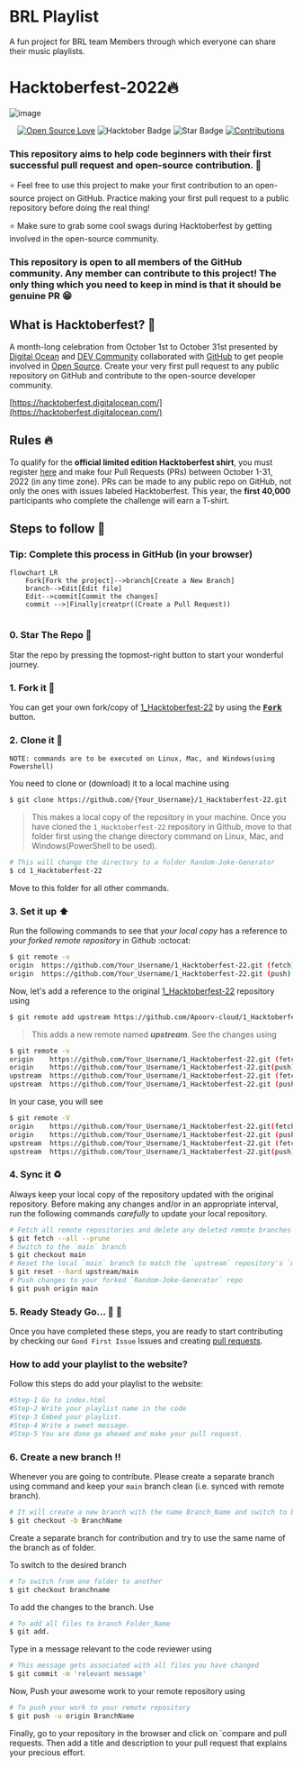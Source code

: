 # BRL Playlist
A fun project for BRL team Members through which everyone can share their music playlists.
#  Hacktoberfest-2022🔥
![image](https://user-images.githubusercontent.com/70385488/192114009-0830321a-d227-4a4d-8411-6c03b54d7ce6.png)

<div align="center">

[![Open Source Love](https://firstcontributions.github.io/open-source-badges/badges/open-source-v1/open-source.svg)](https://github.com/VG-1/PlaylistAdda)
<img src="https://img.shields.io/badge/HacktoberFest-2022-blueviolet" alt="Hacktober Badge"/>
<img src="https://img.shields.io/static/v1?label=%E2%AD%90&message=If%20Useful&style=style=flat&color=BC4E99" alt="Star Badge"/>
<a href="https://github.com/VG-1" ><img src="https://img.shields.io/badge/Contributions-welcome-green.svg?style=flat&logo=github" alt="Contributions" /></a>

</div>


### This repository aims to help code beginners with their first successful pull request and open-source contribution. :partying_face:

:star: Feel free to use this project to make your first contribution to an open-source project on GitHub. Practice making your first pull request to a public repository before doing the real thing!

:star: Make sure to grab some cool swags during Hacktoberfest by getting involved in the open-source community.

### This repository is open to all members of the GitHub community. Any member can contribute to this project! The only thing which you need to keep in mind is that it should be genuine PR :grin:

## What is Hacktoberfest? :thinking:
A month-long celebration from October 1st to October 31st presented by [Digital Ocean](https://hacktoberfest.digitalocean.com/) and [DEV Community](https://dev.to/) collaborated with [GitHub](https://github.com/blog/2433-celebrate-open-source-this-october-with-hacktoberfest) to get people involved in [Open Source](https://github.com/open-source). Create your very first pull request to any public repository on GitHub and contribute to the open-source developer community.

[https://hacktoberfest.digitalocean.com/](https://hacktoberfest.digitalocean.com/)

## Rules :fire:
To qualify for the __official limited edition Hacktoberfest shirt__, you must register [here](https://hacktoberfest.digitalocean.com/) and make four Pull Requests (PRs) between October 1-31, 2022 (in any time zone). PRs can be made to any public repo on GitHub, not only the ones with issues labeled Hacktoberfest. This year, the __first 40,000__ participants who complete the challenge will earn a T-shirt.

## Steps to follow :scroll:

### Tip: Complete this process in GitHub (in your browser)

```mermaid
flowchart LR
    Fork[Fork the project]-->branch[Create a New Branch]
    branch-->Edit[Edit file]
    Edit-->commit[Commit the changes]
    commit -->|Finally|creatpr((Create a Pull Request))
    
 ```

### 0. Star The Repo :star2:

Star the repo by pressing the topmost-right button to start your wonderful journey.

### 1. Fork it :fork_and_knife:

You can get your own fork/copy of [1_Hacktoberfest-22](https://github.com/Apoorv-cloud/1_Hacktoberfest-22) by using the <a href="https://github.com/Apoorv-cloud/1_Hacktoberfest-22"><kbd><b>Fork</b></kbd></a> button.


### 2. Clone it :busts_in_silhouette:

`NOTE: commands are to be executed on Linux, Mac, and Windows(using Powershell)`

You need to clone or (download) it to a local machine using

```sh
$ git clone https://github.com/{Your_Username}/1_Hacktoberfest-22.git 
```

> This makes a local copy of the repository in your machine.
Once you have cloned the `1_Hacktoberfest-22` repository in Github, move to that folder first using the change directory command on Linux, Mac, and Windows(PowerShell to be used).

```sh
# This will change the directory to a folder Random-Joke-Generator
$ cd 1_Hacktoberfest-22
```

Move to this folder for all other commands.

### 3. Set it up :arrow_up:

Run the following commands to see that *your local copy* has a reference to *your forked remote repository* in Github :octocat:

```sh
$ git remote -v
origin  https://github.com/Your_Username/1_Hacktoberfest-22.git (fetch)
origin  https://github.com/Your_Username/1_Hacktoberfest-22.git (push)
```

Now, let's add a reference to the original [1_Hacktoberfest-22](https://github.com/Apoorv-cloud/1_Hacktoberfest-22) repository using

```sh
$ git remote add upstream https://github.com/Apoorv-cloud/1_Hacktoberfest-22
```

> This adds a new remote named ***upstream***.
See the changes using

```sh
$ git remote -v
origin    https://github.com/Your_Username/1_Hacktoberfest-22.git (fetch)
origin    https://github.com/Your_Username/1_Hacktoberfest-22.git(push)
upstream  https://github.com/Your_Username/1_Hacktoberfest-22.git (fetch)
upstream  https://github.com/Your_Username/1_Hacktoberfest-22.git (push)
```
In your case, you will see
```sh
$ git remote -V
origin    https://github.com/Your_Username/1_Hacktoberfest-22.git(fetch)
origin    https://github.com/Your_Username/1_Hacktoberfest-22.git (push)
upstream  https://github.com/Your_Username/1_Hacktoberfest-22.git (fetch)
upstream  https://github.com/Your_Username/1_Hacktoberfest-22.git(push)
```

### 4. Sync it :recycle:

Always keep your local copy of the repository updated with the original repository.
Before making any changes and/or in an appropriate interval, run the following commands *carefully* to update your local repository.

```sh
# Fetch all remote repositories and delete any deleted remote branches
$ git fetch --all --prune
# Switch to the `main` branch
$ git checkout main
# Reset the local `main` branch to match the `upstream` repository's `main` branch
$ git reset --hard upstream/main
# Push changes to your forked `Random-Joke-Generator` repo
$ git push origin main
```

### 5. Ready Steady Go... :turtle: :rabbit2:

Once you have completed these steps, you are ready to start contributing by checking our `Good First Issue` Issues and creating [pull requests](https://github.com/Apoorv-cloud/1_Hacktoberfest-22/pulls).

### How to add your playlist to the website?
Follow this steps do add your playlist to the website:
```sh
#Step-1 Go to index.html
#Step-2 Write your playlist name in the code
#Step-3 Embed your playlist.
#Step-4 Write a sweet message.
#Step-5 You are done go aheaed and make your pull request.
```

### 6. Create a new branch :bangbang:

Whenever you are going to contribute. Please create a separate branch using command and keep your `main` branch clean (i.e. synced with remote branch).

```sh
# It will create a new branch with the name Branch_Name and switch to branch Folder_Name
$ git checkout -b BranchName
```

Create a separate branch for contribution and try to use the same name of the branch as of folder.

To switch to the desired branch

```sh
# To switch from one folder to another
$ git checkout branchname
```

To add the changes to the branch. Use

```sh
# To add all files to branch Folder_Name
$ git add.
```

Type in a message relevant to the code reviewer using

```sh
# This message gets associated with all files you have changed
$ git commit -m 'relevant message'
```

Now, Push your awesome work to your remote repository using

```sh
# To push your work to your remote repository
$ git push -u origin BranchName
```

Finally, go to your repository in the browser and click on `compare and pull requests.
Then add a title and description to your pull request that explains your precious effort.
